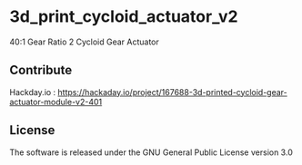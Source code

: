 # 3d_print_cycloid_actuator_v2
40:1 Gear Ratio 2 Cycloid Gear Actuator

## Contribute
Hackday.io : https://hackaday.io/project/167688-3d-printed-cycloid-gear-actuator-module-v2-401

## License
The software is released under the GNU General Public License version 3.0
